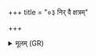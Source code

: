 +++
title = "०३ निर् वै क्षत्रम्"

+++
<details><summary>मूलम् (GR)</summary>

निर् वै क्षत्रं नयति हन्ति वर्चो  
ऽग्निर् इवारब्धः प्र दुनोति राष्ट्रम् ।  
यो ब्राह्मणं देवबन्धुं हिनस्ति  
न स पितॄणाम् अप्य् एति लोकम् ॥
</details>
